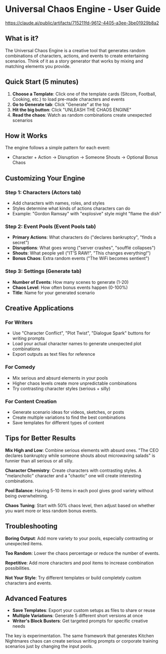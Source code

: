 # Universal Chaos Engine - User Guide
https://claude.ai/public/artifacts/715211fd-9612-4405-a3ee-3be01929b8a2
## What is it?
The Universal Chaos Engine is a creative tool that generates random combinations of characters, actions, and events to create entertaining scenarios. Think of it as a story generator that works by mixing and matching elements you provide.

## Quick Start (5 minutes)
1. **Choose a Template**: Click one of the template cards (Sitcom, Football, Cooking, etc.) to load pre-made characters and events
2. **Go to Generate tab**: Click "Generate" at the top
3. **Hit the big button**: Click "UNLEASH THE CHAOS ENGINE" 
4. **Read the chaos**: Watch as random combinations create unexpected scenarios

## How it Works
The engine follows a simple pattern for each event:
- Character + Action → Disruption → Someone Shouts → Optional Bonus Chaos

## Customizing Your Engine

### Step 1: Characters (Actors tab)
- Add characters with names, roles, and styles
- Styles determine what kinds of actions characters can do
- Example: "Gordon Ramsay" with "explosive" style might "flame the dish"

### Step 2: Event Pools (Event Pools tab)
- **Primary Actions**: What characters do ("declares bankruptcy", "finds a secret")
- **Disruptions**: What goes wrong ("server crashes", "soufflé collapses")
- **Shouts**: What people yell ("IT'S RAW!", "This changes everything!")
- **Bonus Chaos**: Extra random events ("The WiFi becomes sentient")

### Step 3: Settings (Generate tab)
- **Number of Events**: How many scenes to generate (1-20)
- **Chaos Level**: How often bonus events happen (0-100%)
- **Title**: Name for your generated scenario

## Creative Applications

### For Writers
- Use "Character Conflict", "Plot Twist", "Dialogue Spark" buttons for writing prompts
- Load your actual character names to generate unexpected plot combinations
- Export outputs as text files for reference

### For Comedy
- Mix serious and absurd elements in your pools
- Higher chaos levels create more unpredictable combinations
- Try contrasting character styles (serious + silly)

### For Content Creation
- Generate scenario ideas for videos, sketches, or posts
- Create multiple variations to find the best combinations
- Save templates for different types of content

## Tips for Better Results

**Mix High and Low**: Combine serious elements with absurd ones. "The CEO declares bankruptcy while someone shouts about microwaving salads" is funnier than all serious or all silly.

**Character Chemistry**: Create characters with contrasting styles. A "melancholic" character and a "chaotic" one will create interesting combinations.

**Pool Balance**: Having 5-10 items in each pool gives good variety without being overwhelming.

**Chaos Tuning**: Start with 50% chaos level, then adjust based on whether you want more or less random bonus events.

## Troubleshooting

**Boring Output**: Add more variety to your pools, especially contrasting or unexpected items.

**Too Random**: Lower the chaos percentage or reduce the number of events.

**Repetitive**: Add more characters and pool items to increase combination possibilities.

**Not Your Style**: Try different templates or build completely custom characters and events.

## Advanced Features

- **Save Templates**: Export your custom setups as files to share or reuse
- **Multiple Variations**: Generate 5 different short versions at once
- **Writer's Block Busters**: Get targeted prompts for specific creative needs

The key is experimentation. The same framework that generates Kitchen Nightmares chaos can create serious writing prompts or corporate training scenarios just by changing the input pools.

